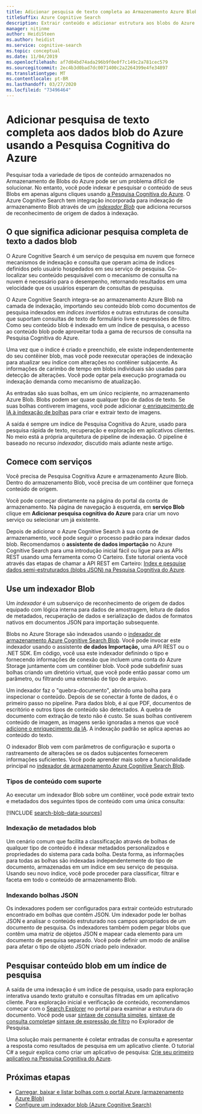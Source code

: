 ```yaml
---
title: Adicionar pesquisa de texto completa ao Armazenamento Azure Blob
titleSuffix: Azure Cognitive Search
description: Extrair conteúdo e adicionar estrutura aos blobs do Azure ao construir um índice completo de pesquisa de texto no Azure Cognitive earch.
manager: nitinme
author: HeidiSteen
ms.author: heidist
ms.service: cognitive-search
ms.topic: conceptual
ms.date: 11/04/2019
ms.openlocfilehash: af7d04bd74ada296b9f0e0f7c149c2a781cec579
ms.sourcegitcommit: 2ec4b3d0bad7dc0071400c2a2264399e4fe34897
ms.translationtype: MT
ms.contentlocale: pt-BR
ms.lasthandoff: 03/27/2020
ms.locfileid: "73496464"
---
```

# <a name="add-full-text-search-to-azure-blob-data-using-azure-cognitive-search"></a>Adicionar pesquisa de texto completa aos dados blob do Azure usando a Pesquisa Cognitiva do Azure

Pesquisar toda a variedade de tipos de conteúdo armazenados no Armazenamento de Blobs do Azure pode ser um problema difícil de solucionar. No entanto, você pode indexar e pesquisar o conteúdo de seus Blobs em apenas alguns cliques usando [a Pesquisa Cognitiva do Azure](search-what-is-azure-search.md). O Azure Cognitive Search tem integração incorporada para indexação de armazenamento Blob através de um [*indexador Blob*](search-howto-indexing-azure-blob-storage.md) que adiciona recursos de reconhecimento de origem de dados à indexação.

## <a name="what-it-means-to-add-full-text-search-to-blob-data"></a>O que significa adicionar pesquisa completa de texto a dados blob

O Azure Cognitive Search é um serviço de pesquisa em nuvem que fornece mecanismos de indexação e consulta que operam acima de índices definidos pelo usuário hospedados em seu serviço de pesquisa. Co-localizar seu conteúdo pesquisável com o mecanismo de consulta na nuvem é necessário para o desempenho, retornando resultados em uma velocidade que os usuários esperam de consultas de pesquisa.

O Azure Cognitive Search integra-se ao armazenamento Azure Blob na camada de indexação, importando seu conteúdo blob como documentos de pesquisa indexados em *índices invertidos* e outras estruturas de consulta que suportam consultas de texto de formulário livre e expressões de filtro. Como seu conteúdo blob é indexado em um índice de pesquisa, o acesso ao conteúdo blob pode aproveitar toda a gama de recursos de consulta na Pesquisa Cognitiva do Azure.

Uma vez que o índice é criado e preenchido, ele existe independentemente do seu contêiner blob, mas você pode reexecutar operações de indexação para atualizar seu índice com alterações no contêiner subjacente. As informações de carimbo de tempo em blobs individuais são usadas para detecção de alterações. Você pode optar pela execução programada ou indexação demanda como mecanismo de atualização.

As entradas são suas bolhas, em um único recipiente, no armazenamento Azure Blob. Blobs podem ser quase qualquer tipo de dados de texto. Se suas bolhas contiverem imagens, você pode adicionar [o enriquecimento de IA à indexação de bolhas](search-blob-ai-integration.md) para criar e extrair texto de imagens.

A saída é sempre um índice de Pesquisa Cognitiva do Azure, usado para pesquisa rápida de texto, recuperação e exploração em aplicativos clientes. No meio está a própria arquitetura de pipeline de indexação. O pipeline é baseado no recurso *indexador,* discutido mais adiante neste artigo.

## <a name="start-with-services"></a>Comece com serviços

Você precisa de Pesquisa Cognitiva Azure e armazenamento Azure Blob. Dentro do armazenamento Blob, você precisa de um contêiner que forneça conteúdo de origem.

Você pode começar diretamente na página do portal da conta de armazenamento. Na página de navegação à esquerda, em **serviço Blob** clique em **Adicionar pesquisa cognitiva do Azure** para criar um novo serviço ou selecionar um já existente. 

Depois de adicionar o Azure Cognitive Search à sua conta de armazenamento, você pode seguir o processo padrão para indexar dados blob. Recomendamos o **assistente de dados importação** no Azure Cognitive Search para uma introdução inicial fácil ou ligue para as APIs REST usando uma ferramenta como O Carteiro. Este tutorial orienta você através das etapas de chamar a API REST em Carteiro: [Index e pesquise dados semi-estruturados (blobs JSON) na Pesquisa Cognitiva do Azure](search-semi-structured-data.md). 

## <a name="use-a-blob-indexer"></a>Use um indexador Blob

Um *indexador* é um subserviço de reconhecimento de origem de dados equipado com lógica interna para dados de amostragem, leitura de dados de metadados, recuperação de dados e serialização de dados de formatos nativos em documentos JSON para importação subsequente. 

Blobs no Azure Storage são indexados usando o [indexador de armazenamento Azure Cognitive Search Blob](search-howto-indexing-azure-blob-storage.md). Você pode invocar este indexador usando o assistente **de dados Importação,** uma API REST ou o .NET SDK. Em código, você usa este indexador definindo o tipo e fornecendo informações de conexão que incluem uma conta do Azure Storage juntamente com um contêiner blob. Você pode subdefinir suas bolhas criando um diretório virtual, que você pode então passar como um parâmetro, ou filtrando uma extensão de tipo de arquivo.

Um indexador faz o "quebra-documento", abrindo uma bolha para inspecionar o conteúdo. Depois de se conectar à fonte de dados, é o primeiro passo no pipeline. Para dados blob, é aí que PDF, documentos de escritório e outros tipos de conteúdo são detectados. A quebra de documento com extração de texto não é custo. Se suas bolhas contiverem conteúdo de imagem, as imagens serão ignoradas a menos que você [adicione o enriquecimento da IA](search-blob-ai-integration.md). A indexação padrão se aplica apenas ao conteúdo do texto.

O indexador Blob vem com parâmetros de configuração e suporta o rastreamento de alterações se os dados subjacentes fornecerem informações suficientes. Você pode aprender mais sobre a funcionalidade principal no [indexador de armazenamento Azure Cognitive Search Blob](search-howto-indexing-azure-blob-storage.md).

### <a name="supported-content-types"></a>Tipos de conteúdo com suporte

Ao executar um indexador Blob sobre um contêiner, você pode extrair texto e metadados dos seguintes tipos de conteúdo com uma única consulta:

[!INCLUDE [search-blob-data-sources](../../includes/search-blob-data-sources.md)]

### <a name="indexing-blob-metadata"></a>Indexação de metadados blob

Um cenário comum que facilita a classificação através de bolhas de qualquer tipo de conteúdo é indexar metadados personalizados e propriedades do sistema para cada bolha. Desta forma, as informações para todas as bolhas são indexadas independentemente do tipo de documento, armazenadas em um índice em seu serviço de pesquisa. Usando seu novo índice, você pode proceder para classificar, filtrar e faceta em todo o conteúdo de armazenamento Blob.

### <a name="indexing-json-blobs"></a>Indexando bolhas JSON
Os indexadores podem ser configurados para extrair conteúdo estruturado encontrado em bolhas que contêm JSON. Um indexador pode ler bolhas JSON e analisar o conteúdo estruturado nos campos apropriados de um documento de pesquisa. Os indexadores também podem pegar blobs que contêm uma matriz de objetos JSON e mapear cada elemento para um documento de pesquisa separado. Você pode definir um modo de análise para afetar o tipo de objeto JSON criado pelo indexador.

## <a name="search-blob-content-in-a-search-index"></a>Pesquisar conteúdo blob em um índice de pesquisa 

A saída de uma indexação é um índice de pesquisa, usado para exploração interativa usando texto gratuito e consultas filtradas em um aplicativo cliente. Para exploração inicial e verificação de conteúdo, recomendamos começar com o [Search Explorer](search-explorer.md) no portal para examinar a estrutura do documento. Você pode usar [sintaxe de consulta simples,](query-simple-syntax.md) [sintaxe de consulta completa](query-lucene-syntax.md)e [sintaxe de expressão de filtro](query-odata-filter-orderby-syntax.md) no Explorador de Pesquisa.

Uma solução mais permanente é coletar entradas de consulta e apresentar a resposta como resultados de pesquisa em um aplicativo cliente. O tutorial C# a seguir explica como criar um aplicativo de pesquisa: [Crie seu primeiro aplicativo na Pesquisa Cognitiva do Azure](tutorial-csharp-create-first-app.md).

## <a name="next-steps"></a>Próximas etapas

+ [Carregar, baixar e listar bolhas com o portal Azure (armazenamento Azure Blob)](https://docs.microsoft.com/azure/storage/blobs/storage-quickstart-blobs-portal)
+ [Configure um indexador blob (Azure Cognitive Search)](search-howto-indexing-azure-blob-storage.md) 
